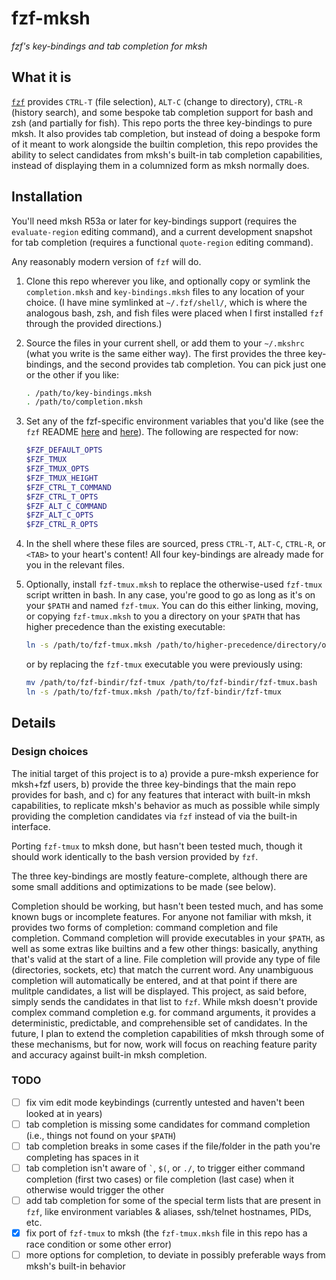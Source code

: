 # fzf-mksh
*fzf's key-bindings and tab completion for mksh*

## What it is

[`fzf`](https://github.com/junegunn/fzf) provides `CTRL-T` (file selection), `ALT-C` (change to directory), `CTRL-R` (history search), and some bespoke tab completion support for bash and zsh (and partially for fish). This repo ports the three key-bindings to pure mksh. It also provides tab completion, but instead of doing a bespoke form of it meant to work alongside the builtin completion, this repo provides the ability to select candidates from mksh's built-in tab completion capabilities, instead of displaying them in a columnized form as mksh normally does.

## Installation

You'll need mksh R53a or later for key-bindings support (requires the `evaluate-region` editing command), and a current development snapshot for tab completion (requires a functional `quote-region` editing command).

Any reasonably modern version of `fzf` will do.

1. Clone this repo wherever you like, and optionally copy or symlink the `completion.mksh` and `key-bindings.mksh` files to any location of your choice. (I have mine symlinked at `~/.fzf/shell/`, which is where the analogous bash, zsh, and fish files were placed when I first installed `fzf` through the provided directions.)
2. Source the files in your current shell, or add them to your `~/.mkshrc` (what you write is the same either way). The first provides the three key-bindings, and the second provides tab completion. You can pick just one or the other if you like:
    ```sh
    . /path/to/key-bindings.mksh
    . /path/to/completion.mksh
    ```
3. Set any of the fzf-specific environment variables that you'd like (see the `fzf` README [here](https://github.com/junegunn/fzf#environment-variables) and [here](https://github.com/junegunn/fzf#key-bindings-for-command-line)). The following are respected for now:
    ```sh
    $FZF_DEFAULT_OPTS
    $FZF_TMUX
    $FZF_TMUX_OPTS
    $FZF_TMUX_HEIGHT
    $FZF_CTRL_T_COMMAND
    $FZF_CTRL_T_OPTS
    $FZF_ALT_C_COMMAND
    $FZF_ALT_C_OPTS
    $FZF_CTRL_R_OPTS
    ```
4. In the shell where these files are sourced, press `CTRL-T`, `ALT-C`, `CTRL-R`, or `<TAB>` to your heart's content! All four key-bindings are already made for you in the relevant files.

4. Optionally, install `fzf-tmux.mksh` to replace the otherwise-used `fzf-tmux` script written in bash. In any case, you're good to go as long as it's on your `$PATH` and named `fzf-tmux`. You can do this either linking, moving, or copying `fzf-tmux.mksh` to you a directory on your `$PATH` that has higher precedence than the existing executable:
    ```sh
    ln -s /path/to/fzf-tmux.mksh /path/to/higher-precedence/directory/on/PATH/fzf-tmux
    ```
    or by replacing the `fzf-tmux` executable you were previously using:
    ```sh
    mv /path/to/fzf-bindir/fzf-tmux /path/to/fzf-bindir/fzf-tmux.bash
    ln -s /path/to/fzf-tmux.mksh /path/to/fzf-bindir/fzf-tmux
    ```

## Details

### Design choices
The initial target of this project is to a) provide a pure-mksh experience for mksh+fzf users, b) provide the three key-bindings that the main repo provides for bash, and c) for any features that interact with built-in mksh capabilities, to replicate mksh's behavior as much as possible while simply providing the completion candidates via `fzf` instead of via the built-in interface.

Porting `fzf-tmux` to mksh done, but hasn't been tested much, though it should work identically to the bash version provided by `fzf`.

The three key-bindings are mostly feature-complete, although there are some small additions and optimizations to be made (see below).

Completion should be working, but hasn't been tested much, and has some known bugs or incomplete features. For anyone not familiar with mksh, it provides two forms of completion: command completion and file completion. Command completion will provide executables in your `$PATH`, as well as some extras like builtins and a few other things: basically, anything that's valid at the start of a line. File completion will provide any type of file (directories, sockets, etc) that match the current word. Any unambiguous completion will automatically be entered, and at that point if there are mulitple candidates, a list will be displayed. This project, as said before, simply sends the candidates in that list to `fzf`. While mksh doesn't provide complex command completion e.g. for command arguments, it provides a deterministic, predictable, and comprehensible set of candidates. In the future, I plan to extend the completion capabilities of mksh through some of these mechanisms, but for now, work will focus on reaching feature parity and accuracy against built-in mksh completion.

### TODO
- [ ] fix vim edit mode keybindings (currently untested and haven't been looked at in years)
- [ ] tab completion is missing some candidates for command completion (i.e., things not found on your `$PATH`)
- [ ] tab completion breaks in some cases if the file/folder in the path you're completing has spaces in it
- [ ] tab completion isn't aware of `` ` ``, `$(`, or `./`, to trigger either command completion (first two cases) or file completion (last case) when it otherwise would trigger the other
- [ ] add tab completion for some of the special term lists that are present in `fzf`, like environment variables & aliases, ssh/telnet hostnames, PIDs, etc.
- [x] fix port of `fzf-tmux` to mksh (the `fzf-tmux.mksh` file in this repo has a race condition or some other error)
- [ ] more options for completion, to deviate in possibly preferable ways from mksh's built-in behavior
